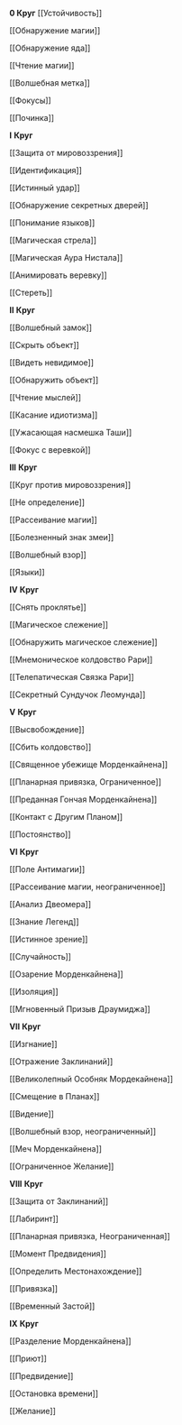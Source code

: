            

**0 Круг**
[[Устойчивость]]

[[Обнаружение магии]]

[[Обнаружение яда]]

[[Чтение магии]]

[[Волшебная метка]]

[[Фокусы]]

[[Починка]]

**I** **Круг**

[[Защита от мировоззрения]]

[[Идентификация]]

[[Истинный удар]]

[[Обнаружение секретных дверей]]

[[Понимание языков]]

[[Магическая стрела]]

[[Магическая Аура Нистала]]

[[Анимировать веревку]]

[[Стереть]]

**II** **Круг**

[[Волшебный замок]]

[[Скрыть объект]]

[[Видеть невидимое]]

[[Обнаружить объект]]

[[Чтение мыслей]]

[[Касание идиотизма]]

[[Ужасающая насмешка Таши]]

[[Фокус с веревкой]]

**III** **Круг**

[[Круг против мировоззрения]]

[[Не определение]]

[[Рассеивание магии]]

[[Болезненный знак змеи]]

[[Волшебный взор]]

[[Языки]]

**IV** **Круг**

[[Снять проклятье]]

[[Магическое слежение]]

[[Обнаружить магическое слежение]]

[[Мнемоническое колдовство Рари]]

[[Телепатическая Связка Рари]]

[[Секретный Сундучок Леомунда]]

**V** **Круг**

[[Высвобождение]]

[[Сбить колдовство]]

[[Священное убежище Морденкайнена]]

[[Планарная привязка, Ограниченное]]

[[Преданная Гончая Морденкайнена]]

[[Контакт с Другим Планом]]

[[Постоянство]]

**VI** **Круг**

[[Поле Антимагии]]

[[Рассеивание магии, неограниченное]]

[[Анализ Двеомера]]

[[Знание Легенд]]

[[Истинное зрение]]

[[Случайность]]

[[Озарение Морденкайнена]]

[[Изоляция]]

[[Мгновенный Призыв Драумиджа]]

**VII** **Круг**

[[Изгнание]]

[[Отражение Заклинаний]]

[[Великолепный Особняк Мордекайнена]]

[[Смещение в Планах]]

[[Видение]]

[[Волшебный взор, неограниченный]]

[[Меч Морденкайнена]]

[[Ограниченное Желание]]

**VIII** **Круг**

[[Защита от Заклинаний]]

[[Лабиринт]]

[[Планарная привязка, Неограниченная]]

[[Момент Предвидения]]

[[Определить Местонахождение]]

[[Привязка]]

[[Временный Застой]]

**IX** **Круг**

[[Разделение Морденкайнена]]

[[Приют]]

[[Предвидение]]

[[Остановка времени]]

[[Желание]]
